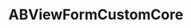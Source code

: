 ---
title: ABViewFormCustomCore
layout: module
mod: 'module:ABViewFormCustomCore'
category: core-views
---